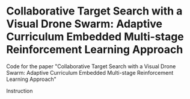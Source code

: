 # Collaborative Target Search with a Visual Drone Swarm: Adaptive Curriculum Embedded  Multi-stage Reinforcement Learning Approach

Code for the paper "Collaborative Target Search with a Visual Drone Swarm: Adaptive Curriculum Embedded  Multi-stage Reinforcement Learning Approach"


Instruction
